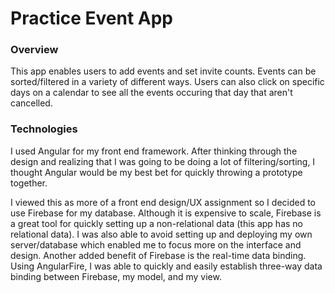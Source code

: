 # Practice Event App

### Overview

This app enables users to add events and set invite counts.  Events can be sorted/filtered in a variety of different ways.  Users can also click on specific days on a calendar to see all the events occuring that day that aren't cancelled.

### Technologies

I used Angular for my front end framework.  After thinking through the design and realizing that I was going to be doing a lot of filtering/sorting, I thought Angular would be my best bet for quickly throwing a prototype together.

I viewed this as more of a front end design/UX assignment so I decided to use Firebase for my database.  Although it is expensive to scale, Firebase is a great tool for quickly setting up a non-relational data (this app has no relational data). I was also able to avoid setting up and deploying my own server/database which enabled me to focus more on the interface and design.  Another added benefit of Firebase is the real-time data binding.  Using AngularFire, I was able to quickly and easily establish three-way data binding between Firebase, my model, and my view.